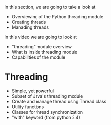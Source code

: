 In this section, we are going to take a look at
- Overviewing of the Python threading module
- Creating threads
- Manading threads

In this video we are going to look at
- "threading" module overview
- What is inside threading module
- Capabilities of the module


# Threading
- Simple, yet powerful
- Subset of Java's threading module
- Create and manage thread using Thread class
- Utility functions
- Classes for thread synchronization
- "with" keyword (from python 3.4)

